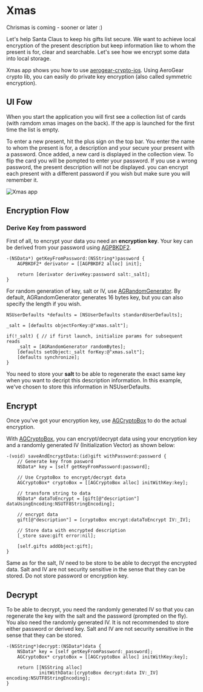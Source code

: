 Xmas
==============
Chrismas is coming - sooner or later :)

Let's help Santa Claus to keep his gifts list secure. We want to achieve local encryption of the present description but keep information like to whom the present is for, clear and searchable. Let's see how we encrypt some data into local storage.

Xmas app shows you how to use [aerogear-crypto-ios](https://github.com/aerogear/aerogear-crypto-ios). Using AeroGear crypto lib, you can easily do private key encryption (also called symmetric encryption).

## UI Fow 
When you start the application you will first see a collection list of cards (with ramdom xmas images on the back). If the app is launched for the first time the list is empty. 

To enter a new present, hit the plus sign on the top bar. You enter the name to whom the present is for, a description and your secure your present with a password. Once added, a new card is displayed in the collection view. To flip the card you will be pompted to enter your password. If you use a wrong password, the present description will not be displayed. you can encrypt each present with a different password if you wish but make sure you will remember it.

![Xmas app](https://github.com/corinnekrych/aerogear-ios-cookbook/raw/master/Xmas/Xmas/Resources/images/xmas-flow.png "xmas")

## Encryption Flow

### Derive Key from password
First of all, to encrypt your data you need an **encryption key**. Your key can be derived from your password using [AGPBKDF2](http://aerogear.org/docs/specs/aerogear-crypto-ios/Classes/AGPBKDF2.html). 

	-(NSData*) getKeyFromPassword:(NSString*)password {
	    AGPBKDF2* derivator = [[AGPBKDF2 alloc] init];
	    
	    return [derivator deriveKey:password salt:_salt];
	}

For random generation of key, salt or IV, use [AGRandomGenerator](http://aerogear.org/docs/specs/aerogear-crypto-ios/Classes/AGRandomGenerator.html). By default, AGRandomGenerator generates 16 bytes key, but you can also specify the length if you wish.

    NSUserDefaults *defaults = [NSUserDefaults standardUserDefaults];
    
    _salt = [defaults objectForKey:@"xmas.salt"];
    
    if(!_salt) { // if first launch, initialize params for subsequent reads
        _salt = [AGRandomGenerator randomBytes];
        [defaults setObject:_salt forKey:@"xmas.salt"];
        [defaults synchronize];
    }

You need to store your **salt** to be able to regenerate the exact same key when you want to decript this description information. In this example, we've chosen to store this information in NSUserDefaults.

## Encrypt
Once you've got your encryption key, use [AGCryptoBox](http://aerogear.org/docs/specs/aerogear-crypto-ios/Classes/AGCryptoBox.html) to do the actual encryption.

With [AGCryptoBox](http://aerogear.org/docs/specs/aerogear-crypto-ios/Classes/AGCryptoBox.html), you can encrypt/decrypt data using your encryption key and a randomly generated IV (Initialization Vector) as shown below:

	-(void) saveAndEncryptData:(id)gift withPassword:password {
	    // Generate key from pasword
	    NSData* key = [self getKeyFromPassword:password];
	    
	    // Use CryptoBox to encrypt/decrypt data
	    AGCryptoBox* cryptoBox = [[AGCryptoBox alloc] initWithKey:key];
	    
	    // transform string to data
	    NSData* dataToEncrypt = [gift[@"description"] dataUsingEncoding:NSUTF8StringEncoding];
	    
	    // encrypt data
	    gift[@"description"] = [cryptoBox encrypt:dataToEncrypt IV:_IV];
	    
	    // Store data with encrypted description
	    [_store save:gift error:nil];
	    
	    [self.gifts addObject:gift];
	}

Same as for the salt, IV need to be store to be able to decrypt the encrypted data. Salt and IV are not security sensitive in the sense that they can be stored. Do not store password or encryption key.

## Decrypt

To be able to decrypt, you need the randomly generated IV so that you can regenerate the key with the salt and the password (prompted on the fly). You also need the randomly generated IV.
It is not recommended to store either password or derived key. Salt and IV are not security sensitive in the sense that they can be stored.

	-(NSString*)decrypt:(NSData*)data {
	    NSData* key = [self getKeyFromPassword:_password];
	    AGCryptoBox* cryptoBox = [[AGCryptoBox alloc] initWithKey:key];

	    return [[NSString alloc]
	            initWithData:[cryptoBox decrypt:data IV:_IV] encoding:NSUTF8StringEncoding];
	}





